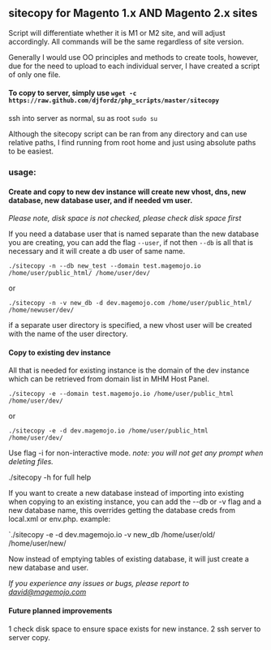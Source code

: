 ## sitecopy for Magento 1.x AND Magento 2.x sites

Script will differentiate whether it is M1 or M2 site, and will adjust accordingly. All commands will be the same regardless of site version.

Generally I would use OO principles and methods to create tools, however, due for the need to upload to each individual server, I have created a script of only one file.

#### To copy to server, simply use `wget -c https://raw.github.com/djfordz/php_scripts/master/sitecopy`

ssh into server as normal, su as root `sudo su`

Although the sitecopy script can be ran from any directory and can use relative paths, I find running from root home and just using absolute paths to be easiest.


### usage: 

#### Create and copy to new dev instance will create new vhost, dns, new database, new database user, and if needed vm user.

*Please note, disk space is not checked, please check disk space first*

If you need a database user that is named separate than the new database you are creating, you can add the flag `--user`, if not then `--db` is all that is necessary and it will create a db user of same name.

`./sitecopy -n --db new_test --domain test.magemojo.io /home/user/public_html/ /home/user/dev/`

or

`./sitecopy -n -v new_db -d dev.magemojo.com /home/user/public_html/ /home/newuser/dev/`

if a separate user directory is specified, a new vhost user will be created with the name of the user directory.

#### Copy to existing dev instance

All that is needed for existing instance is the domain of the dev instance which can be retrieved from domain list in MHM Host Panel.

`./sitecopy -e --domain test.magemojo.io /home/user/public_html /home/user/dev/`

or

`./sitecopy -e -d dev.magemojo.io /home/user/public_html /home/user/dev/`

Use flag -i for non-interactive mode. *note: you will not get any prompt when deleting files.*

./sitecopy -h for full help

If you want to create a new database instead of importing into existing when copying to an existing instance, you can add the --db or -v flag and a new database name, this overrides getting the database creds from local.xml or env.php. example:

`./sitecopy -e -d dev.magemojo.io -v new_db /home/user/old/ /home/user/new/

Now instead of emptying tables of existing database, it will just create a new database and user.

*If you experience any issues or bugs, please report to david@magemojo.com*

#### Future planned improvements
1  check disk space to ensure space exists for new instance.
2  ssh server to server copy.
